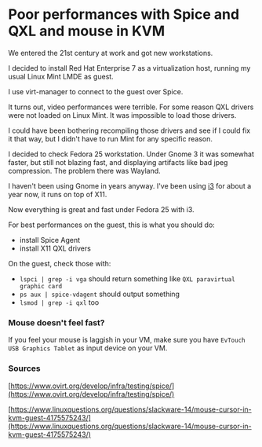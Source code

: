 # Poor performances with Spice and QXL and mouse in KVM

We entered the 21st century at work and got new workstations.

I decided to install Red Hat Enterprise 7 as a virtualization host, running my usual Linux Mint LMDE as guest.

I use virt-manager to connect to the guest over Spice.

It turns out, video performances were terrible. For some reason QXL drivers were not loaded on Linux Mint. It was impossible to load those drivers.

I could have been bothering recompiling those drivers and see if I could fix it that way, but I didn't have to run Mint for any specific reason.

I decided to check Fedora 25 workstation. Under Gnome 3 it was somewhat faster, but still not blazing fast, and displaying artifacts like bad jpeg compression. The problem there was Wayland.

I haven't been using Gnome in years anyway. I've been using [i3](https://i3wm.org/) for about a year now, it runs on top of X11.

Now everything is great and fast under Fedora 25 with i3.

For best performances on the guest, this is what you should do:

- install Spice Agent
- install X11 QXL drivers

On the guest, check those with:

- `lspci | grep -i vga` should return something like `QXL paravirtual graphic card`
- `ps aux | spice-vdagent` should output something
- `lsmod | grep -i qxl` too

### Mouse doesn't feel fast?

If you feel your mouse is laggish in your VM, make sure you have `EvTouch USB Graphics Tablet` as input device on your VM.

### Sources

[https://www.ovirt.org/develop/infra/testing/spice/](https://www.ovirt.org/develop/infra/testing/spice/)

[https://www.linuxquestions.org/questions/slackware-14/mouse-cursor-in-kvm-guest-4175575243/](https://www.linuxquestions.org/questions/slackware-14/mouse-cursor-in-kvm-guest-4175575243/)
